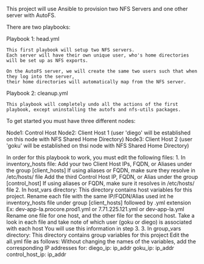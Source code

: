 This project will use Ansible to provision two NFS Servers and one other server with AutoFS.

There are two playbooks:

Playbook 1: head.yml

    This first playbook will setup two NFS servers.
    Each server will have their own unique user, who's home directories will be set up as NFS exports.

    On the AutoFS server, we will create the same two users such that when they log into the server,
    their home directories will automatically map from the NFS server.

Playbook 2: cleanup.yml

    This playbook will completely undo all the actions of the first playbook, except uninstalling the autofs and nfs-utils packages. 

To get started you must have three different nodes:

Node1: Control Host
Node2: Client Host 1 (user 'diego' will be established on this node with NFS Shared Home Directory)
Node3: Client Host 2 (user 'goku' will be established on thsi node with NFS Shared Home Directory)

In order for this playbook to work, you must edit the following files:
    1. In inventory_hosts file:
        Add your two Client Host IPs, FQDN, or Aliases under the group [client_hosts]
            If using aliases or FQDN, make sure they resolve in /etc/hosts/ file
        Add the third Control Host IP, FQDN, or Alias under the group [control_host]
            If using aliases or FQDN, make sure it resolves in /etc/hosts/ file
    2. In host_vars directory:
        This directory contains host variables for this project.
        Rename each file with the same IP/FQDN/Alias used int he inventory_hosts file under group [client_hosts] followed by .yml extension
            Ex:
                dev-app-la.procore.prod1.yml or 7.71.225.121.yml or dev-app-la.yml
        Rename one file for one host, and the other file for the second host.
        Take a look in each file and take note of which user (goku or diego) is associated with each host
            You will use this information in step 3.
    3. In group_vars directory:
        This directory contains group variables for this project
        Edit the all.yml file as follows:
            Without changing the names of the variables, add the corresponding IP addresses for:
                diego_ip: ip_addr
                goku_ip: ip_addr
                control_host_ip: ip_addr
